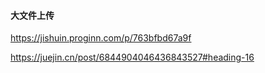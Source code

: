 #### 大文件上传

https://jishuin.proginn.com/p/763bfbd67a9f

https://juejin.cn/post/6844904046436843527#heading-16
